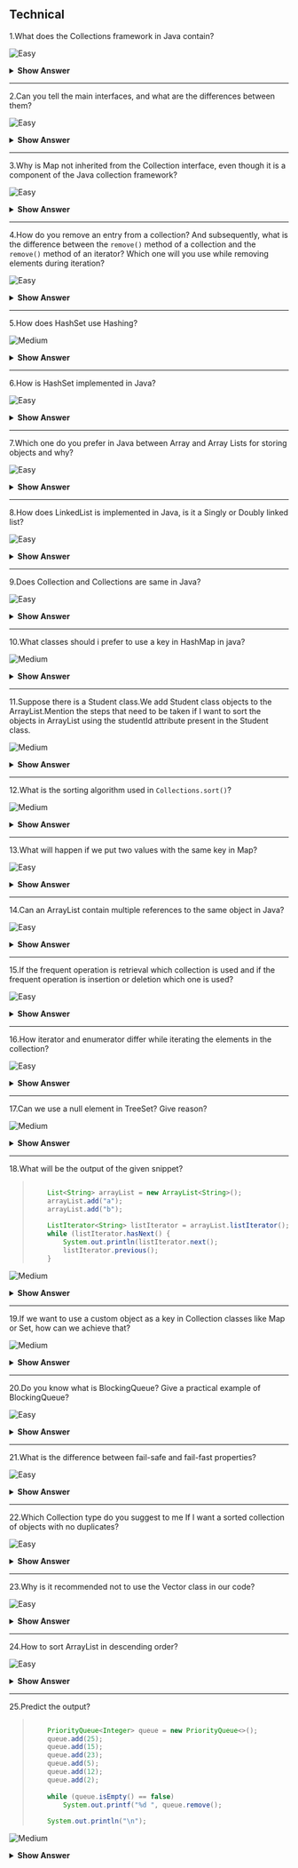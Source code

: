 ## Technical

1.What does the Collections framework in Java contain?

![Easy](https://raw.githubusercontent.com/revaturelabs/interviewquestions/aef8eff919a3b083089641381ed9a9101ed21fba/ComplexityTags/simple%20(2).svg)

<details markdown="1"> <summary> <b> Show Answer </b> </summary>
<blockquote markdown="1">

Java Collection framework provides many interfaces (Set, List, Queue, Deque) and classes (ArrayList, Vector, LinkedList, PriorityQueue, HashSet, LinkedHashSet, TreeSet).

</blockquote>
</details>

---

2.Can you tell the main interfaces, and what are the differences between them?

![Easy](https://raw.githubusercontent.com/revaturelabs/interviewquestions/aef8eff919a3b083089641381ed9a9101ed21fba/ComplexityTags/simple%20(2).svg)

<details markdown="1"> <summary> <b> Show Answer </b> </summary>
<blockquote markdown="1">

- Set, List and Map are three important interfaces of the Java collection framework.
- A List can be used when the insertion order of elements needs to be maintained.
- We can use a set if we need to maintain a collection that contains no duplicates.
- And Map when data is key-value pairs and need fast retrieval of value based on some key.

</blockquote>
</details>

---

3.Why is Map not inherited from the Collection interface, even though it is a component of the Java collection framework? 

![Easy](https://raw.githubusercontent.com/revaturelabs/interviewquestions/aef8eff919a3b083089641381ed9a9101ed21fba/ComplexityTags/simple%20(2).svg)

<details markdown="1"> <summary> <b> Show Answer </b> </summary>
<blockquote markdown="1">

Because they are of an incompatible type.List, Set, and Queue are a collection of similar kind of objects but just values whereas a  Map is a collection of key and value pairs.

</blockquote>
</details>

---

4.How do you remove an entry from a collection? And subsequently, what is the difference between the `remove()` method of a collection and the `remove()` method of an iterator? Which one will you use while removing elements during iteration?

![Easy](https://raw.githubusercontent.com/revaturelabs/interviewquestions/aef8eff919a3b083089641381ed9a9101ed21fba/ComplexityTags/simple%20(2).svg)

<details markdown="1"> <summary> <b> Show Answer </b> </summary>
<blockquote markdown="1">

- Collection interface defines `remove(Object obj)` method to remove objects from `Collection.List` interface and adds another method `remove(int index)`, which is used to remove objects at a specific index.
- You can use any of these methods to remove an entry from Collection, while not iterating.
- Things change when you iterate.Suppose you are traversing a List and removing only certain elements based on logic, then you need to use Iterator's `remove()` method.
-This method removes the current element from Iterator's perspective.If you use Collection's or List's `remove()` method during iteration then your code will throw `ConcurrentModificationException`.
- That's why it's advised to use the iterator `remove()` method to remove objects from Collection.

</blockquote>
</details>

---

5.How does HashSet use Hashing?

![Medium](https://raw.githubusercontent.com/revaturelabs/interviewquestions/aef8eff919a3b083089641381ed9a9101ed21fba/ComplexityTags/Medium%20(2).svg)

<details markdown="1"> <summary> <b> Show Answer </b> </summary>
<blockquote markdown="1">

HashSet extends `AbstractSet` and implements the Set interface.It creates a collection that uses a hash table for storage.A hash table stores information by using a mechanism called hashing.In hashing, the informational content of a key is used to determine a unique value, called its hash code.

</blockquote>
</details>

---

6.How is HashSet implemented in Java?

![Easy](https://raw.githubusercontent.com/revaturelabs/interviewquestions/aef8eff919a3b083089641381ed9a9101ed21fba/ComplexityTags/simple%20(2).svg)

<details markdown="1"> <summary> <b> Show Answer </b> </summary>
<blockquote markdown="1">

When we create an object of HashSet, it internally creates an instance of HashMap with default initial capacity 16.HashSet uses a constructor `HashSet(int capacity)` that represents how many elements can be stored in the HashSet.The capacity may increase automatically when more elements are to be stored

</blockquote>
</details>

---

7.Which one do you prefer in Java between Array and Array Lists for storing objects and why?

![Easy](https://raw.githubusercontent.com/revaturelabs/interviewquestions/aef8eff919a3b083089641381ed9a9101ed21fba/ComplexityTags/simple%20(2).svg)

<details markdown="1"> <summary> <b> Show Answer </b> </summary>
<blockquote markdown="1">

Though ArrayList is also backed up by array, it offers some usability advantage over array in Java.Array is fixed length data structure, once created you can not change it's length.On the other hand,ArrayList is dynamic, it automatically allocate a new array and copies content of old array, when it resize.Another reason of using ArrayList over Array is support of Generics.

</blockquote>
</details>

---

8.How does LinkedList is implemented in Java, is it a Singly or Doubly linked list?

![Easy](https://raw.githubusercontent.com/revaturelabs/interviewquestions/aef8eff919a3b083089641381ed9a9101ed21fba/ComplexityTags/simple%20(2).svg)

<details markdown="1"> <summary> <b> Show Answer </b> </summary>
<blockquote markdown="1">

- Java LinkedList:
    - It is an implementation of the List and Deque interfaces.Internally, it is implemented using Doubly Linked List Data Structure.It supports duplicate elements.
    - It stores or maintains elements in Insertion order.

</blockquote>
</details>

---

9.Does Collection and Collections are same in Java?

![Easy](https://raw.githubusercontent.com/revaturelabs/interviewquestions/aef8eff919a3b083089641381ed9a9101ed21fba/ComplexityTags/simple%20(2).svg)

<details markdown="1"> <summary> <b> Show Answer </b> </summary>
<blockquote markdown="1">

- No, Collection is a top-level interface of the Java collection framework whereas Collections is a utility class.The below table shows the difference between them.

- Collection:	
    - Collection is a root-level interface of the Java Collection Framework.
    - Most of the classes in the Java Collection Framework inherit from this interface.	
    - List, Set, and Queue are main sub-interfaces of this interface.	

- Collections:
    - Collections is a utility class in java.util package.
    - It consists of only static methods which are used to operate on objects of type Collection.
    -  `Collections.max()`, `Collections.min()`, `Collections.sort()` are some methods of Collections class.

</blockquote>
</details>

---

10.What classes should i prefer to use a key in HashMap in java?

![Medium](https://raw.githubusercontent.com/revaturelabs/interviewquestions/aef8eff919a3b083089641381ed9a9101ed21fba/ComplexityTags/Medium%20(2).svg)

<details markdown="1"> <summary> <b> Show Answer </b> </summary>
<blockquote markdown="1">

We should prefer String, Integer, Long, Double, Float, Short and any other wrapper class.Reason behind using them as a key is that they override `equals()` and `hashCode()` method, we need not to write any explicit code for overriding `equals()` and `hashCode()` method in java.

</blockquote>
</details>

---

11.Suppose there is a Student class.We add Student class objects to the ArrayList.Mention the steps that need to be taken if I want to sort the objects in ArrayList using the studentId attribute present in the Student class.

![Medium](https://raw.githubusercontent.com/revaturelabs/interviewquestions/aef8eff919a3b083089641381ed9a9101ed21fba/ComplexityTags/Medium%20(2).svg)

<details markdown="1"> <summary> <b> Show Answer </b> </summary>
<blockquote markdown="1">

- Implement the Comparable interface for the Employee class and now to compare the objects by studentId we will override the `std1.compareTo(std2)` .
- We will now call Collections class `sort()` method and pass the list as an argument, that is,
`Collections.sort(stdList)`

</blockquote>
</details>

---

12.What is the sorting algorithm used in `Collections.sort()`?

![Medium](https://raw.githubusercontent.com/revaturelabs/interviewquestions/aef8eff919a3b083089641381ed9a9101ed21fba/ComplexityTags/Medium%20(2).svg)

<details markdown="1"> <summary> <b> Show Answer </b> </summary>
<blockquote markdown="1">

`Collections.sort()` uses the Merge sort algorithm to sort the objects.

</blockquote>
</details>

---

13.What will happen if we put two values with the same key in Map?

![Easy](https://raw.githubusercontent.com/revaturelabs/interviewquestions/aef8eff919a3b083089641381ed9a9101ed21fba/ComplexityTags/simple%20(2).svg)

<details markdown="1"> <summary> <b> Show Answer </b> </summary>
<blockquote markdown="1">

If we try to insert two values for the same key, the second value will be stored, while the first one will be dropped.

</blockquote>
</details>

---

14.Can an ArrayList contain multiple references to the same object in Java?

![Easy](https://raw.githubusercontent.com/revaturelabs/interviewquestions/aef8eff919a3b083089641381ed9a9101ed21fba/ComplexityTags/simple%20(2).svg)

<details markdown="1"> <summary> <b> Show Answer </b> </summary>
<blockquote markdown="1">

The ArrayList in java does not provide checks for duplicate references to the same object.Therefore, we can insert the same object or reference to a single object as many times as we want.

</blockquote>
</details>

---

15.If the frequent operation is retrieval which collection is used and if the frequent operation is insertion or deletion which one is used?

![Easy](https://raw.githubusercontent.com/revaturelabs/interviewquestions/aef8eff919a3b083089641381ed9a9101ed21fba/ComplexityTags/simple%20(2).svg)

<details markdown="1"> <summary> <b> Show Answer </b> </summary>
<blockquote markdown="1">

If the frequent operation is retrieval the ArrayList for the othercase LinkedList.

</blockquote>
</details>

---

16.How iterator and enumerator differ while iterating the elements in the collection?

![Easy](https://raw.githubusercontent.com/revaturelabs/interviewquestions/aef8eff919a3b083089641381ed9a9101ed21fba/ComplexityTags/simple%20(2).svg)

<details markdown="1"> <summary> <b> Show Answer </b> </summary>
<blockquote markdown="1">

- Enumeration is twice as fast as Iterator and uses less memory.The iterator is thread-safe because does not allow other threads to modify the collection when iterating.
- Enumeration can only be used for read-only collections.It also has no `remove()` method ;
- Enumeration:  `hasMoreElement()` ,  `nextElement ()`
- Iterator:  `hasNext()` ,  `next()` ,  `remove()`

</blockquote>
</details>

---


17.Can we use a null element in TreeSet? Give reason?

![Medium](https://raw.githubusercontent.com/revaturelabs/interviewquestions/aef8eff919a3b083089641381ed9a9101ed21fba/ComplexityTags/Medium%20(2).svg)

<details markdown="1"> <summary> <b> Show Answer </b> </summary>
<blockquote markdown="1">

- No, TreeSet does not allows to store any null keys.Any attempt to add null throws `runtimeException (NullPointerException)`.
- TreeSet internally compares elements for sorting elements by natural order (comparator may be used for sorting, if defined at creation time) and null is not comparable, Any attempt to compare null with other object will throw `NullPointerException`.

</blockquote>
</details>

---

18.What will be the output of the given snippet?

<blockquote markdown="1">

```Java

    List<String> arrayList = new ArrayList<String>();
    arrayList.add("a");
    arrayList.add("b");
 
    ListIterator<String> listIterator = arrayList.listIterator();
    while (listIterator.hasNext() {
        System.out.println(listIterator.next();
        listIterator.previous();
    }
```
</blockquote>

![Medium](https://raw.githubusercontent.com/revaturelabs/interviewquestions/aef8eff919a3b083089641381ed9a9101ed21fba/ComplexityTags/Medium%20(2).svg)

<details markdown="1"> <summary> <b> Show Answer </b> </summary>
<blockquote markdown="1">
	
**Output**

infinite times

</blockquote>

<blockquote markdown="1">

<details markdown="1"> <summary> <b> Explanation </b> </summary>

ArrayList provides a listIterator for traversing in forward and backward directions, so the  program will compile and run infinitely.

</blockquote>

</details>

---

19.If we want to use a custom object as a key in Collection classes like Map or Set, how can we achieve that?

![Medium](https://raw.githubusercontent.com/revaturelabs/interviewquestions/aef8eff919a3b083089641381ed9a9101ed21fba/ComplexityTags/Medium%20(2).svg)

<details markdown="1"> <summary> <b> Show Answer </b> </summary>
<blockquote markdown="1">

- If you are using any custom object in Map as a key, you need to override `equals()` and `hashCode()` method, 
and make sure they follow their contract.On the other hand, if you are storing a custom object in the  Sorted Collection 
- e.g.SortedSet or SortedMap, you also need to make sure that your `equals()` method is consistent to `compareTo()` method, otherwise that collection will not follow their contacts e.g.Set may allow duplicates.

</blockquote>
</details>

---

20.Do you know what is BlockingQueue? Give a practical example of BlockingQueue?

![Easy](https://raw.githubusercontent.com/revaturelabs/interviewquestions/aef8eff919a3b083089641381ed9a9101ed21fba/ComplexityTags/simple%20(2).svg)

<details markdown="1"> <summary> <b> Show Answer </b> </summary>
<blockquote markdown="1">

- BlockingQueue is a java Queue that support operations that wait for the queue to become non-empty when retrieving and removing an element, and wait for space to become available in the queue when adding an element.
- Producer-consumer problem is a best example of BlockingQueue.

</blockquote>
</details>

---

21.What is the difference between fail-safe and fail-fast properties?

![Easy](https://raw.githubusercontent.com/revaturelabs/interviewquestions/aef8eff919a3b083089641381ed9a9101ed21fba/ComplexityTags/simple%20(2).svg)

<details markdown="1"> <summary> <b> Show Answer </b> </summary>
<blockquote markdown="1">

- Fail-fast Iterators throw `ConcurrentModificationException` when one thread is iterating over the collection object and another thread structurally modifies the Collection either by adding, removing, or modifying objects on the underlying collection.
- They are called fail-fast because they try to immediately throw Exceptions when they encounter failure.- On the other hand, fail-safe Iterators works on a copy of the collection instead of the original collection

</blockquote>
</details>

---

22.Which Collection type do you suggest to me If I want a sorted collection of objects with no duplicates?

![Easy](https://raw.githubusercontent.com/revaturelabs/interviewquestions/aef8eff919a3b083089641381ed9a9101ed21fba/ComplexityTags/simple%20(2).svg)

<details markdown="1"> <summary> <b> Show Answer </b> </summary>
<blockquote markdown="1">

TreeSet is the best suitable for such scenarios where you want a collection of objects with no duplicates and also sorted based on a particular data field.

</blockquote>
</details>

---

23.Why is it recommended not to use the Vector class in our code?

![Easy](https://raw.githubusercontent.com/revaturelabs/interviewquestions/aef8eff919a3b083089641381ed9a9101ed21fba/ComplexityTags/simple%20(2).svg)

<details markdown="1"> <summary> <b> Show Answer </b> </summary>
<blockquote markdown="1">

The Vector class is preferred over ArrayList class when you are developing a multi-threaded application.
But, precautions need to be taken because vector may reduce the performance of your application as it is 
Thread-safe and only one thread is allowed to have an object lock at any moment of time and the remaining threads have to wait until a thread releases the object lock.So, it is always recommended that if you don’t need thread safe environment, it is better the to use ArrayList class than the Vector class.And also Vector class is often considered as obsolete or “Due for Deprecation” by many experienced Java developers.They always recommend and advise not to the use Vector class in your code.They prefer using ArrayList over Vector class.

</blockquote>
</details>

---

24.How to sort ArrayList in descending order?

![Easy](https://raw.githubusercontent.com/revaturelabs/interviewquestions/aef8eff919a3b083089641381ed9a9101ed21fba/ComplexityTags/simple%20(2).svg)

<details markdown="1"> <summary> <b> Show Answer </b> </summary>
<blockquote markdown="1">

We can use `reverseorder()` like `Collections.sort(arraylist, Collections.reverseOrder()`;  

</blockquote>
</details>

---

25.Predict the output?

<blockquote markdown="1">

```Java

    PriorityQueue<Integer> queue = new PriorityQueue<>();
    queue.add(25);
    queue.add(15);
    queue.add(23);
    queue.add(5);
    queue.add(12);
    queue.add(2);
 
    while (queue.isEmpty() == false)
        System.out.printf("%d ", queue.remove();
 
    System.out.println("\n");
```

</blockquote>

![Medium](https://raw.githubusercontent.com/revaturelabs/interviewquestions/aef8eff919a3b083089641381ed9a9101ed21fba/ComplexityTags/Medium%20(2).svg)

<details markdown="1"> <summary> <b> Show Answer </b> </summary>
<blockquote markdown="1">

**Output**
	
2 5 12 15 23 25

</blockquote>


<details markdown="1"> <summary> <b> Explanation </b> </summary>
<blockquote markdown="1">

Priority queue always outputs the minimum element from the queue when the `remove()` method is called, no matter what the sequence of input is.

</blockquote>
</details>
	
---

26.Can you pass `List(String)` to a method which accepts `List(Object)`?

![Easy](https://raw.githubusercontent.com/revaturelabs/interviewquestions/aef8eff919a3b083089641381ed9a9101ed21fba/ComplexityTags/simple%20(2).svg)

<details markdown="1"> <summary> <b> Show Answer </b> </summary>
<blockquote markdown="1">

- List(Object) can store any thing including String, Integer etc, but List(String) can only store Strings.
- List(Object) objectList;
- List(String) stringList;
- objectList = stringList; **compilation error**

</blockquote>
</details>

---

27.If the compiler erases all type parameters at compile time, why should you use generics?

![Medium](https://raw.githubusercontent.com/revaturelabs/interviewquestions/aef8eff919a3b083089641381ed9a9101ed21fba/ComplexityTags/Medium%20(2).svg)

<details markdown="1"> <summary> <b> Show Answer </b> </summary>
<blockquote markdown="1">

- The reason to use generics is, the Java compiler enforces tighter type checks on generic code at compile time.
- Generics support programming types as parameters.
- Generics enable us to implement generic algorithms

</blockquote>
</details>

---

28.Why is String a popular Hashmap key in Java?

![Easy](https://raw.githubusercontent.com/revaturelabs/interviewquestions/aef8eff919a3b083089641381ed9a9101ed21fba/ComplexityTags/simple%20(2).svg)

<details markdown="1"> <summary> <b> Show Answer </b> </summary>
<blockquote markdown="1">

Since String is immutable, its hashcode is cached at the time of creation and it doesn’t need to be calculated again.This makes it a great candidate for keys in a Map and its processing is fast than other HashMap key objects.Therefore,String is mostly used Object as HashMap keys.

</blockquote>
</details>

---

29.How will you create a Readonly List, Set, and Map in Java?

![Easy](https://raw.githubusercontent.com/revaturelabs/interviewquestions/aef8eff919a3b083089641381ed9a9101ed21fba/ComplexityTags/simple%20(2).svg)

<details markdown="1"> <summary> <b> Show Answer </b> </summary>
<blockquote markdown="1">

We can use `Collections.unModifiableList()` method to create a read-only List,`Collections.unmodifiableSe()`for creating a read-only Set like a read-only HashSet and similarly creating a read-only Map in Java.

</blockquote>
</details>

---

30.When to use Queues and stack? What is the possible use case?

![Easy](https://raw.githubusercontent.com/revaturelabs/interviewquestions/aef8eff919a3b083089641381ed9a9101ed21fba/ComplexityTags/simple%20(2).svg)

<details markdown="1"> <summary> <b> Show Answer </b> </summary>
<blockquote markdown="1">

- Stack and Queue work on the principle of First in Last Out and First in First out.The best use case of Queue is in the messaging services, where we implement the messaging container, which allows one message to get input and another message to get output from the queue.
- The queue has the ability to also act as a buffer to store the elements for a temporary time.
- Whereas Stack’s best use is to perform prefix, postfix, and infix operations in the Tree.

</blockquote>
</details>

---

30.What is a collision problem ?

![Easy](https://raw.githubusercontent.com/revaturelabs/interviewquestions/aef8eff919a3b083089641381ed9a9101ed21fba/ComplexityTags/simple%20(2).svg)

<details markdown="1"> <summary> <b> Show Answer </b> </summary>
<blockquote markdown="1">

The collision problem is, whenever the hash function returns the same index position for a different key, then a collision occurs.The collision detection technique is also called collision detection.

</blockquote>
</details>

---

31.Can I add a null element to HashSet and TreeSet?

![Easy](https://raw.githubusercontent.com/revaturelabs/interviewquestions/aef8eff919a3b083089641381ed9a9101ed21fba/ComplexityTags/simple%20(2).svg)

<details markdown="1"> <summary> <b> Show Answer </b> </summary>
<blockquote markdown="1">

- We can’t add any null element in TreeSet as it uses NavigableMap for element storage.But we can add just one to HashSet.
- SortedMap doesn’t allow null keys and NavigableMap is its subset.
- That’s why we can’t add a null element to TreeSet, it will come up with the `NullPointerException`
 every time you try to do that.

</blockquote>
</details>

---

32.How will you remove the duplicates from the Array List?

![Easy](https://raw.githubusercontent.com/revaturelabs/interviewquestions/aef8eff919a3b083089641381ed9a9101ed21fba/ComplexityTags/simple%20(2).svg)

<details markdown="1"> <summary> <b> Show Answer </b> </summary>
<blockquote markdown="1">

There are two ways to remove duplicates from the ArrayList.

- **Using HashSet**: By using HashSet we can remove the duplicate element from the ArrayList, but it will not then preserve the insertion order.
- **Using LinkedHashSet**: We can also maintain the insertion order by using LinkedHashSet instead of HashSet.

</blockquote>
</details>

---

33.Can you use iterateor interface over map?

![Easy](https://raw.githubusercontent.com/revaturelabs/interviewquestions/aef8eff919a3b083089641381ed9a9101ed21fba/ComplexityTags/simple%20(2).svg)

<details markdown="1"> <summary> <b> Show Answer </b> </summary>
<blockquote markdown="1">

- No, Map does not implement Iterable interface, only Collection ( thus , list and set ) do , so the Collection implements iterable \<E\> , make the set and the list iteratble.
- The Map can't be iterable only the key part can be iterable 

</blockquote>
</details>

---

34.Predict the output?
<blockquote markdown="1">

```Java

    public class HashMapTest {
        public static void main(String args[]) {
                Map<Integer, String> hashMap = new HashMap<Integer, String>();
                hashMap.put(11, "a");
                hashMap.put(null, "c");
                hashMap.put(null, null);
 
                System.out.println(hashMap.size();
                System.out.println(hashMap);
            }
        }
```
</blockquote>

![Medium](https://raw.githubusercontent.com/revaturelabs/interviewquestions/aef8eff919a3b083089641381ed9a9101ed21fba/ComplexityTags/Medium%20(2).svg)

<details markdown="1"> <summary> <b> Show Answer </b> </summary>
<blockquote markdown="1">

**OUTPUT**
    
2<br>
{null=null, 11=a} 

</blockquote>


<details markdown="1"> <summary> <b> Explanation </b> </summary>
<blockquote markdown="1">

HashMap does not maintains insertion order of keys, and allows one null key and many null values.

</blockquote>
</details>

---

35.Predict the output?
<blockquote markdown="1">

```Java
    public class HashSetTest {
        public static void main(String args[]) {
 
            Set hashSet = new HashSet();
            hashSet.add("1");
            hashSet.add(1);
            hashSet.add(null);
            hashSet.add("null");
            System.out.println(hashSet);
 
        }
    }
```

</blockquote>

![Medium](https://raw.githubusercontent.com/revaturelabs/interviewquestions/aef8eff919a3b083089641381ed9a9101ed21fba/ComplexityTags/Medium%20(2).svg)

<details markdown="1"> <summary> <b> Show Answer </b> </summary>
<blockquote markdown="1">

**OUTPUT**
 
[null, 1, 1, null]

</blockquote>


<details markdown="1"> <summary> <b> Explanation </b> </summary>
<blockquote markdown="1">

HashSet does not store duplicates but “1” is a String, while 1 is Integer & null is nothing, while “null” is a String .Also HashSet does not maintain insertion order and allows null.

</blockquote>
</details>

---

36.Predict the output?
<blockquote markdown="1">

```Java
    public class LinkedHashSetTest {
        public static void main(String args[]) {
 
            Set s = new LinkedHashSet();
            s.add("1");
            s.add(1);
            s.add(3);
            s.add(2);
            System.out.println(s);
 
        }
    }
```
</blockquote>

![Medium](https://raw.githubusercontent.com/revaturelabs/interviewquestions/aef8eff919a3b083089641381ed9a9101ed21fba/ComplexityTags/Medium%20(2).svg)

<details markdown="1"> <summary> <b> Show Answer </b> </summary>
<blockquote markdown="1">

**OUTPUT**
 
[1, 1, 3, 2]

</blockquote>


<details markdown="1"> <summary> <b> Explanation </b> </summary>
<blockquote markdown="1">

LinkedHashSet maintains insertion order and does not allow duplicates.

</blockquote>
</details>

---

37.Predict the output?
<blockquote markdown="1">

```Java
    public class MyClass {
        public static void main(String args[]) {
            Map<String, String> identityHashMap = new IdentityHashMap<String, String>();
            identityHashMap.put(new String("a"), "audi");
            identityHashMap.put(new String("a"), "ferrari");
            System.out.println(identityHashMap);
        }
    }
```
</blockquote>

![Medium](https://raw.githubusercontent.com/revaturelabs/interviewquestions/aef8eff919a3b083089641381ed9a9101ed21fba/ComplexityTags/Medium%20(2).svg)

<details markdown="1"> <summary> <b> Show Answer </b> </summary>
<blockquote markdown="1">

**OUTPUT**
 
{a=audi, a=ferrari}

</blockquote>


<details markdown="1"> <summary> <b> Explanation </b> </summary>
<blockquote markdown="1">

- IdentityHashMap when comparing keys (and values) performs reference-equality in place of object-equality.
- In an IdentityHashMap, two keys k1 and k2 are equal if and only if (k1==k2).(In normal Map implementations (like HashMap) two keys k1 and k2 are considered equal if and only if (k1==null ? 
k2==null : k1.equals(k2).) 
- new String("a") & new String("a") are different by reference.

</blockquote>
</details>

---

38.Which methods do you need to override to use any object as a key in HashMap?

![Easy](https://raw.githubusercontent.com/revaturelabs/interviewquestions/aef8eff919a3b083089641381ed9a9101ed21fba/ComplexityTags/simple%20(2).svg)

<details markdown="1"> <summary> <b> Show Answer </b> </summary>
<blockquote markdown="1">

To use any object as a key in HashMap, it needs to implement `equals()` and `hashCode()` methods.


</blockquote>
</details>

---


39.What is and when to use `Collections.emptySet()` .What is the advantage of having emptySet in Collections class ?

![Easy](https://raw.githubusercontent.com/revaturelabs/interviewquestions/aef8eff919a3b083089641381ed9a9101ed21fba/ComplexityTags/simple%20(2).svg)

<details markdown="1"> <summary> <b> Show Answer </b> </summary>
<blockquote markdown="1">

`Collections.emptySet()` returns the empty immutable Set ,not containing null.

</blockquote>
</details>

---

40.Why do we call `emptySet()` method, as we can also create an empty Set using a constructor ?

![Easy](https://raw.githubusercontent.com/revaturelabs/interviewquestions/aef8eff919a3b083089641381ed9a9101ed21fba/ComplexityTags/simple%20(2).svg)

<details markdown="1"> <summary> <b> Show Answer </b> </summary>
<blockquote markdown="1">

Advantages of using `emptySet()` method over creating an object using a constructor are :

1.Immutable: You should prefer to use immutable collections against mutable collections wherever possible.It becomes handy as multiple threads accessing the same instance of an object will see the same values.

2.Concise:  You do not need to manually type out the generic type of the collection - normally it is inferred from the context of the method call.


3.Efficient: As `emptySet()` method doesn’t create new objects, so they just reuse the existing empty and immutable object .Although, practically, this trick is not that handy, and rarely improves the performance

</blockquote>
</details>

---

41.What copy technique internally used by HashSet `clone()` method ?

![Easy](https://raw.githubusercontent.com/revaturelabs/interviewquestions/aef8eff919a3b083089641381ed9a9101ed21fba/ComplexityTags/simple%20(2).svg)

<details markdown="1"> <summary> <b> Show Answer </b> </summary>
<blockquote markdown="1">

- There are two copy techniques in every object oriented programming language , 
deep copy and shallow copy.
- To create a clone or copy of the Set object, HashSet  internally uses shallow copy 
in `clone()` method , the elements themselves are not cloned .
- In other words , a shallow copy is made by copying the reference of the object.

</blockquote>
</details>

---

42.What is a good way to sort the Collection objects in Java?

![Easy](https://raw.githubusercontent.com/revaturelabs/interviewquestions/aef8eff919a3b083089641381ed9a9101ed21fba/ComplexityTags/simple%20(2).svg)

<details markdown="1"> <summary> <b> Show Answer </b> </summary>
<blockquote markdown="1">

- A good way to sort Java collection objects is using Comparable and Comparator interfaces.A developer can use `Collections.sort()`, the elements are sorted based on the order mention in `compareTo()`.
- When a developer uses Collections, `sort (Comparator)`, it sorts the objects depend on `compare()` of the Comparator interface.

</blockquote>
</details>

---

43.What are Generics in Java ?

![Easy](https://raw.githubusercontent.com/revaturelabs/interviewquestions/aef8eff919a3b083089641381ed9a9101ed21fba/ComplexityTags/simple%20(2).svg)

<details markdown="1"> <summary> <b> Show Answer </b> </summary>
<blockquote markdown="1">

Java Generics is a set of related methods or a set of similar types.Generics allow types Integer, String, or even user-defined types to be passed as a parameter to classes, methods, or interfaces.Generics are mostly used by classes like HashSet or HashMap.

</blockquote>
</details>

---

44.What is Collection API ?

![Easy](https://raw.githubusercontent.com/revaturelabs/interviewquestions/aef8eff919a3b083089641381ed9a9101ed21fba/ComplexityTags/simple%20(2).svg)

<details markdown="1"> <summary> <b> Show Answer </b> </summary>
<blockquote markdown="1">

The Collection API is a set of classes and interfaces that support operation on collections of objects.These classes and interfaces are more flexible, more powerful, and more regular than the vectors, arrays, and hashtables if effectively replaces.Example of classes: HashSet, HashMap, ArrayList, LinkedList, TreeSet and TreeMap.Example of interfaces: Collection, Set, List and Map.

</blockquote>
</details>

---

45.What is the difference between hashMap and hashSet in Java?

![Easy](https://raw.githubusercontent.com/revaturelabs/interviewquestions/aef8eff919a3b083089641381ed9a9101ed21fba/ComplexityTags/simple%20(2).svg)

<details markdown="1"> <summary> <b> Show Answer </b> </summary>
<blockquote markdown="1">

**HashSet:-**

- HashSet class implements the Set interface
- In HashSet, we store objects (elements or values) e.g.If we have a HashSet of string elements then it could depict a set of HashSet elements: {“Hello”, “Hi”, “Bye”, “Run”}
- HashSet does not allow duplicate elements that mean you cannot store duplicate values in HashSet.
- HashSet permits to have a single null value.
- HashSet is not synchronized which means they are not suitable for thread-safe operations until unless synchronized explicitly.

**HashMap:-**

- HashMap class implements the Map interface
- HashMap is used for storing key & value pairs.In short, it maintains the mapping of key & value (The  HashMap class is roughly equivalent to Hashtable, except that it is unsynchronized and permits nulls).
- This is how you could represent HashMap elements if it has integer key and value of String type: e.g.{1->”Hello”, 2->”Hi”, 3->”Bye”, 4->”Run”}
- HashMap does not allow duplicate keys however it allows having duplicate values.
- HashMap permits single null key and any number of null values.
- HashMap is not synchronized which means they are not suitable for thread-safe operations until unless synchronized explicitly.

</blockquote>
</details>

---

46.What is the difference between HashSet and TreeSet?

![Easy](https://raw.githubusercontent.com/revaturelabs/interviewquestions/aef8eff919a3b083089641381ed9a9101ed21fba/ComplexityTags/simple%20(2).svg)

<details markdown="1"> <summary> <b> Show Answer </b> </summary>
<blockquote markdown="1">

- HashSet gives better performance (faster) than TreeSet for the operations like add, remove, contains, size etc.HashSet offers constant time cost while TreeSet offers log(n) time cost for such operations.

- HashSet does not maintain any order of elements while TreeSet elements are sorted in ascending order by default.

</blockquote>
</details>

---

47.What is difference between ArrayList and LinkedList?

![Easy](https://raw.githubusercontent.com/revaturelabs/interviewquestions/aef8eff919a3b083089641381ed9a9101ed21fba/ComplexityTags/simple%20(2).svg)

<details markdown="1"> <summary> <b> Show Answer </b> </summary>
<blockquote markdown="1">

ArrayList and LinkedList both implements List interface and maintains insertion order.Both are non-synchronized classes.

|Sl.No |ArrayList               |LinkedList                                                                 |
|------|------------------------|--------------------------------------------------------------------------|
|  01.|ArrayList internally uses a dynamic array to store the elements.|LinkedList internally uses a doubly linked list to store the elements.|
| 02.|Manipulation with ArrayList is slow because it internally uses an array.If any element is removed from the array, all the bits are shifted in memory.	|Manipulation with LinkedList is faster than ArrayList because it uses a doubly linked list, so no bit shifting is required in memory.|
| 03.|An ArrayList class can act as a list only because it implements List only.|	LinkedList class can act as a list and queue both because it implements List and Deque interfaces.|
| 04.| ArrayList is better for storing and accessing data.|LinkedList is better for manipulating data.|

</blockquote>
</details>

---

48.What is difference between HashMap and Hashtable?

![Easy](https://raw.githubusercontent.com/revaturelabs/interviewquestions/aef8eff919a3b083089641381ed9a9101ed21fba/ComplexityTags/simple%20(2).svg)

<details markdown="1"> <summary> <b> Show Answer </b> </summary>
<blockquote markdown="1">

HashMap and Hashtable both are used to store data in key and value form.Both are using hashing technique to store unique keys.

|Sl.No|HashMap	              |Hashtable                                         |
|-----|-----------------------|--------------------------------------------------|
| 01.|HashMap is **non synchronized**.It is not-thread safe and can't be shared between many threads without proper synchronization code.|Hashtable is **synchronized**.It is thread-safe and can be shared with many threads.|
| 02.|HashMap allows one null key and multiple null values.|Hashtable doesn't allow any null key or value.|
| 03.|HashMap is a new class introduced in JDK 1.2.|Hashtable is a legacy class.|
| 04.|HashMap is fast.  |Hashtable is slow.|
| 05.|We can make the HashMap as synchronized by calling this code Map m = Collections.synchronizedMap(hashMap);|Hashtable is internally synchronized and can't be unsynchronized.|
| 06.|HashMap is traversed by Iterator.	|Hashtable is traversed by Enumerator and Iterator.|
| 07.|Iterator in HashMap is fail-fast.	|Enumerator in Hashtable is not fail-fast.    |
| 08.|HashMap inherits AbstractMap class.	|Hashtable inherits Dictionary class.         |

</blockquote>
</details>

---

49.What is Comparable and Comparator Interface in java?

![Easy](https://raw.githubusercontent.com/revaturelabs/interviewquestions/aef8eff919a3b083089641381ed9a9101ed21fba/ComplexityTags/simple%20(2).svg)

<details markdown="1"> <summary> <b> Show Answer </b> </summary>
<blockquote markdown="1">

Comparable and Comparator both are interfaces and can be used to sort collection elements.

|Comparable	                |Comparator                                                                                |
|---------------------------|------------------------------------------------------------------------------------------|
|1) Comparable provides a single sorting sequence.In other words, we can sort the collection on the basis of a single element such as id, name, and price.|The Comparator provides multiple sorting sequences.In other words, we can sort the collection on the basis of multiple elements such as id, name, and price etc.|
|2) Comparable affects the original class, i.e., the actual class is modified.|Comparator doesn't affect the original class, i.e., the actual class is not modified.|
|3) Comparable provides compareTo() method to sort elements.| Comparator provides compare() method to sort elements.
|4) Comparable is present in java.lang package.|A Comparator is present in the java.util package.|
5) We can sort the list elements of Comparable type by Collections.sort(List) method.|We can sort the list elements of Comparator type by Collections.sort(List, Comparator) method.|

</blockquote>
</details>

---
